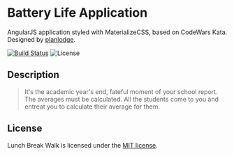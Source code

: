 # Battery Life Application

AngularJS application styled with MaterializeCSS, based on CodeWars Kata. Designed by [planlodge](http://planlodge.com).

[![Build Status](https://travis-ci.org/stevenbenner/jquery-powertip.svg?branch=master)](https://travis-ci.org/stevenbenner/jquery-powertip)
![License](https://img.shields.io/packagist/l/doctrine/orm.svg)

## Description

> It's the academic year's end, fateful moment of your school report. The averages must be calculated. All the students come to you and entreat you to calculate their average for them.

## License

Lunch Break Walk is licensed under the [MIT license](http://opensource.org/licenses/MIT).
